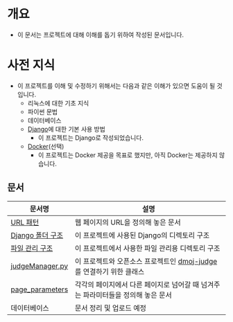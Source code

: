 # 개요
- 이 문서는 프로젝트에 대해 이해를 돕기 위하여 작성된 문서입니다.

# 사전 지식
- 이 프로젝트를 이해 및 수정하기 위해서는 다음과 같은 이해가 있으면 도움이 될 것입니다.
  - 리눅스에 대한 기초 지식
  - 파이썬 문법
  - 데이터베이스
  - [Django](https://github.com/BJ-Lim/Frameworks/blob/master/Django.md)에 대한 기본 사용 방법
    - 이 프로젝트는 Django로 작성되었습니다.
  - [Docker](https://github.com/BJ-Lim/Frameworks/blob/master/Docker.md)(선택)
    - 이 프로젝트는 Docker 제공을 목표로 했지만, 아직 Docker는 제공하지 않습니다.

## 문서
문서명 | 설명
---- | ----
[URL 패턴](https://github.com/BJ-Lim/Capstone_Design/blob/master/docs/URL_pattern.md) | 웹 페이지의 URL을 정의해 놓은 문서
[Django 폴더 구조](https://github.com/BJ-Lim/Capstone_Design/blob/master/docs/directory_structure.md) | 이 프로젝트에 사용된 Django의 디렉토리 구조
[파일 관리 구조](https://github.com/BJ-Lim/Capstone_Design/blob/master/docs/directory_structure) | 이 프로젝트에서 사용한 파일 관리용 디렉토리 구조
[judgeManager.py](https://github.com/BJ-Lim/Capstone_Design/blob/master/docs/judgeManager.md) | 이 프로젝트와 오픈소스 프로젝트인 [dmoj-judge](https://github.com/DMOJ/judge)를 연결하기 위한 클래스
[page_parameters](https://github.com/BJ-Lim/Capstone_Design/blob/master/docs/page_parameters.md) | 각각의 페이지에서 다른 페이지로 넘어갈 때 넘겨주는 파라미터들을 정의해 놓은 문서
데이터베이스 | 문서 정리 및 업로드 예정

